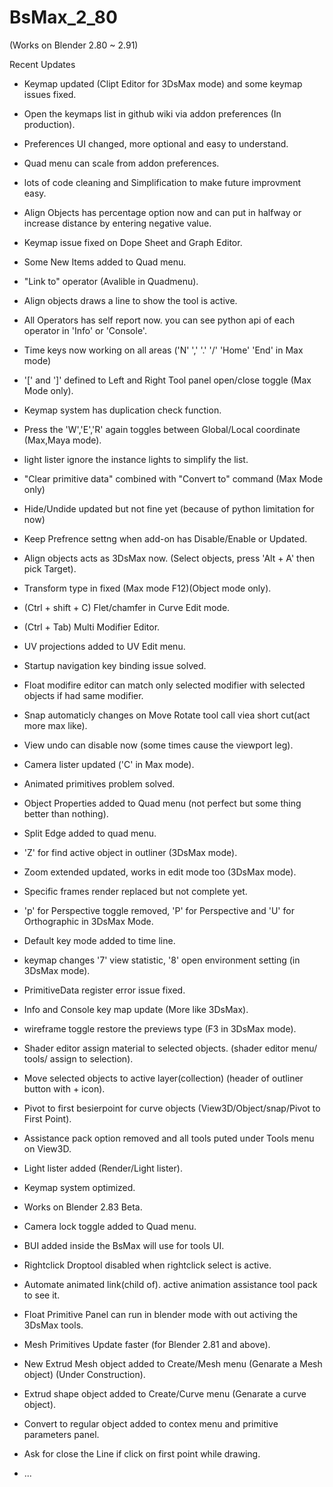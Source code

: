 
# BsMax_2_80

(Works on Blender 2.80 ~ 2.91)

Recent Updates

* Keymap updated (Clipt Editor for 3DsMax mode) and some keymap issues fixed.

* Open the keymaps list in github wiki via addon preferences (In production).
* Preferences UI changed, more optional and easy to understand.
* Quad menu can scale from addon preferences.
* lots of code cleaning and Simplification to make future improvment easy.
* Align Objects has percentage option now and can put in halfway or increase distance by entering negative value.
* Keymap issue fixed on Dope Sheet and Graph Editor.
* Some New Items added to Quad menu.
* "Link to" operator (Avalible in Quadmenu).
* Align objects draws a line to show the tool is active.
* All Operators has self report now. you can see python api of each operator in 'Info' or 'Console'.
* Time keys now working on all areas ('N' ',' '.' '/' 'Home' 'End' in Max mode)
* '[' and ']' defined to Left and Right Tool panel open/close toggle (Max Mode only).
* Keymap system has duplication check function.
* Press the 'W','E','R' again toggles between Global/Local coordinate (Max,Maya mode).
* light lister ignore the instance lights to simplify the list.
* "Clear primitive data" combined with "Convert to" command (Max Mode only)
* Hide/Undide updated but not fine yet (because of python limitation for now)
* Keep Prefrence settng when add-on has Disable/Enable or Updated.
* Align objects acts as 3DsMax now. (Select objects, press 'Alt + A' then pick Target).
* Transform type in fixed (Max mode F12)(Object mode only).
* (Ctrl + shift + C) Flet/chamfer in Curve Edit mode.
* (Ctrl + Tab) Multi Modifier Editor.
* UV projections added to UV Edit menu.
* Startup navigation key binding issue solved.
* Float modifire editor can match only selected modifier with selected objects if had same modifier.
* Snap automaticly changes on Move Rotate tool call viea short cut(act more max like).
* View undo can disable now (some times cause the viewport leg).
* Camera lister updated ('C' in Max mode).
* Animated primitives problem solved.
* Object Properties added to Quad menu (not perfect but some thing better than nothing).
* Split Edge added to quad menu.
* 'Z' for find active object in outliner (3DsMax mode).
* Zoom extended updated, works in edit mode too (3DsMax mode).
* Specific frames render replaced but not complete yet.
* 'p' for Perspective toggle removed, 'P' for Perspective and 'U' for Orthographic in 3DsMax Mode.
* Default key mode added to time line.
* keymap changes '7' view statistic, '8' open environment setting (in 3DsMax mode).
* PrimitiveData register error issue fixed.
* Info and Console key map update (More like 3DsMax).
* wireframe toggle restore the previews type (F3 in 3DsMax mode).
* Shader editor assign material to selected objects. (shader editor menu/ tools/ assign to selection).
* Move selected objects to active layer(collection) (header of outliner button with + icon).
* Pivot to first besierpoint for curve objects (View3D/Object/snap/Pivot to First Point).
* Assistance pack option removed and all tools puted under Tools menu on View3D.
* Light lister added (Render/Light lister).
* Keymap system optimized.
* Works on Blender 2.83 Beta.
* Camera lock toggle added to Quad menu.
* BUI added inside the BsMax will use for tools UI.
* Rightclick Droptool disabled when rightclick select is active.
* Automate animated link(child of). active animation assistance tool pack to see it.
* Float Primitive Panel can run in blender mode with out activing the 3DsMax tools.
* Mesh Primitives Update faster (for Blender 2.81 and above).
* New Extrud Mesh object added to Create/Mesh menu (Genarate a Mesh object) (Under Construction).
* Extrud shape object added to Create/Curve menu (Genarate a curve object).
* Convert to regular object added to contex menu and primitive parameters panel.
* Ask for close the Line if click on first point while drawing.
* ...